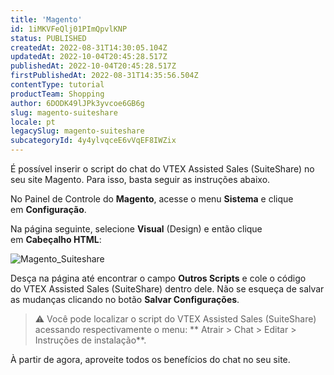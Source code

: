 ```yaml
---
title: 'Magento'
id: 1iMKVFeQlj01PImQpvlKNP
status: PUBLISHED
createdAt: 2022-08-31T14:30:05.104Z
updatedAt: 2022-10-04T20:45:28.517Z
publishedAt: 2022-10-04T20:45:28.517Z
firstPublishedAt: 2022-08-31T14:35:56.504Z
contentType: tutorial
productTeam: Shopping
author: 6DODK49lJPk3yvcoe6GB6g
slug: magento-suiteshare
locale: pt
legacySlug: magento-suiteshare
subcategoryId: 4y4ylvqceE6vVqEF8IWZix
---
```


É possível inserir o script do chat do VTEX Assisted Sales (SuiteShare) no seu site Magento. Para isso, basta seguir as instruções abaixo.

No Painel de Controle do **Magento**, acesse o menu **Sistema** e clique em **Configuração**.

Na página seguinte, selecione **Visual** (Design) e então clique em **Cabeçalho HTML**:

![Magento_Suiteshare](https://images.ctfassets.net/alneenqid6w5/7DnzVtmv6u7rjlUD8iyVXJ/92ff4b0de0ffee721d9307ccdd991a3d/Magento_Suiteshare.png)

Desça na página até encontrar o campo **Outros Scripts** e cole o código do VTEX Assisted Sales (SuiteShare) dentro dele. Não se esqueça de salvar as mudanças clicando no botão **Salvar Configurações**.

>⚠️ Você pode localizar o script do VTEX Assisted Sales (SuiteShare) acessando respectivamente o menu: ** Atrair > Chat > Editar > Instruções de instalação**.

À partir de agora, aproveite todos os benefícios do chat no seu site.
